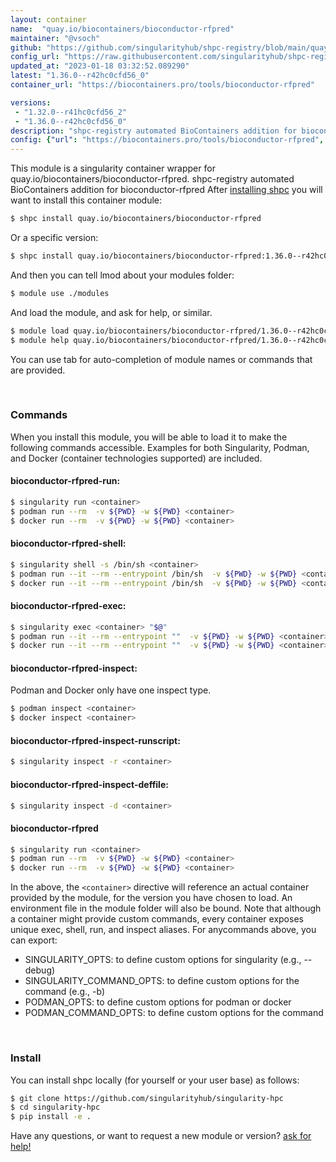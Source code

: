 ```yaml
---
layout: container
name:  "quay.io/biocontainers/bioconductor-rfpred"
maintainer: "@vsoch"
github: "https://github.com/singularityhub/shpc-registry/blob/main/quay.io/biocontainers/bioconductor-rfpred/container.yaml"
config_url: "https://raw.githubusercontent.com/singularityhub/shpc-registry/main/quay.io/biocontainers/bioconductor-rfpred/container.yaml"
updated_at: "2023-01-18 03:32:52.089290"
latest: "1.36.0--r42hc0cfd56_0"
container_url: "https://biocontainers.pro/tools/bioconductor-rfpred"

versions:
 - "1.32.0--r41hc0cfd56_2"
 - "1.36.0--r42hc0cfd56_0"
description: "shpc-registry automated BioContainers addition for bioconductor-rfpred"
config: {"url": "https://biocontainers.pro/tools/bioconductor-rfpred", "maintainer": "@vsoch", "description": "shpc-registry automated BioContainers addition for bioconductor-rfpred", "latest": {"1.36.0--r42hc0cfd56_0": "sha256:594b365d3344f0a1fd0b4fc621883eafde5f696e5b45140d6d55469430765227"}, "tags": {"1.32.0--r41hc0cfd56_2": "sha256:28ce1fc75743b112883973adbd2b247369bd70f826d343e1d05158eec501181b", "1.36.0--r42hc0cfd56_0": "sha256:594b365d3344f0a1fd0b4fc621883eafde5f696e5b45140d6d55469430765227"}, "docker": "quay.io/biocontainers/bioconductor-rfpred"}
---
```


This module is a singularity container wrapper for quay.io/biocontainers/bioconductor-rfpred.
shpc-registry automated BioContainers addition for bioconductor-rfpred
After [installing shpc](#install) you will want to install this container module:


```bash
$ shpc install quay.io/biocontainers/bioconductor-rfpred
```

Or a specific version:

```bash
$ shpc install quay.io/biocontainers/bioconductor-rfpred:1.36.0--r42hc0cfd56_0
```

And then you can tell lmod about your modules folder:

```bash
$ module use ./modules
```

And load the module, and ask for help, or similar.

```bash
$ module load quay.io/biocontainers/bioconductor-rfpred/1.36.0--r42hc0cfd56_0
$ module help quay.io/biocontainers/bioconductor-rfpred/1.36.0--r42hc0cfd56_0
```

You can use tab for auto-completion of module names or commands that are provided.

<br>

### Commands

When you install this module, you will be able to load it to make the following commands accessible.
Examples for both Singularity, Podman, and Docker (container technologies supported) are included.

#### bioconductor-rfpred-run:

```bash
$ singularity run <container>
$ podman run --rm  -v ${PWD} -w ${PWD} <container>
$ docker run --rm  -v ${PWD} -w ${PWD} <container>
```

#### bioconductor-rfpred-shell:

```bash
$ singularity shell -s /bin/sh <container>
$ podman run --it --rm --entrypoint /bin/sh  -v ${PWD} -w ${PWD} <container>
$ docker run --it --rm --entrypoint /bin/sh  -v ${PWD} -w ${PWD} <container>
```

#### bioconductor-rfpred-exec:

```bash
$ singularity exec <container> "$@"
$ podman run --it --rm --entrypoint ""  -v ${PWD} -w ${PWD} <container> "$@"
$ docker run --it --rm --entrypoint ""  -v ${PWD} -w ${PWD} <container> "$@"
```

#### bioconductor-rfpred-inspect:

Podman and Docker only have one inspect type.

```bash
$ podman inspect <container>
$ docker inspect <container>
```

#### bioconductor-rfpred-inspect-runscript:

```bash
$ singularity inspect -r <container>
```

#### bioconductor-rfpred-inspect-deffile:

```bash
$ singularity inspect -d <container>
```



#### bioconductor-rfpred

```bash
$ singularity run <container>
$ podman run --rm  -v ${PWD} -w ${PWD} <container>
$ docker run --rm  -v ${PWD} -w ${PWD} <container>
```


In the above, the `<container>` directive will reference an actual container provided
by the module, for the version you have chosen to load. An environment file in the
module folder will also be bound. Note that although a container
might provide custom commands, every container exposes unique exec, shell, run, and
inspect aliases. For anycommands above, you can export:

 - SINGULARITY_OPTS: to define custom options for singularity (e.g., --debug)
 - SINGULARITY_COMMAND_OPTS: to define custom options for the command (e.g., -b)
 - PODMAN_OPTS: to define custom options for podman or docker
 - PODMAN_COMMAND_OPTS: to define custom options for the command

<br>

### Install

You can install shpc locally (for yourself or your user base) as follows:

```bash
$ git clone https://github.com/singularityhub/singularity-hpc
$ cd singularity-hpc
$ pip install -e .
```

Have any questions, or want to request a new module or version? [ask for help!](https://github.com/singularityhub/singularity-hpc/issues)